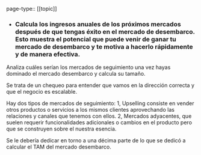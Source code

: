 page-type:: [[topic]]
- ### Calcula los ingresos anuales de los próximos mercados después de que tengas éxito en el mercado de desembarco. Esto muestra el potencial que puede venir de ganar tu mercado de desembarco y te motiva a hacerlo rápidamente y de manera efectiva.

Analiza cuáles serían los mercados de seguimiento una vez hayas dominado el mercado desembarco y calcula su tamaño.

Se trata de un chequeo para entender que vamos en la dirección correcta y que el negocio es escalable.

Hay dos tipos de mercados de seguimiento: 1, Upselling consiste en vender otros productos o servicios a los mismos clientes aprovechando las relaciones y canales que tenemos con ellos. 2, Mercados adyacentes, que suelen requerir funcionalidades adicionales o cambios en el producto pero que se construyen sobre el nuestra esencia.

Se le debería dedicar en torno a una décima parte de lo que se dedicó a calcular el TAM del mercado desembarco.



